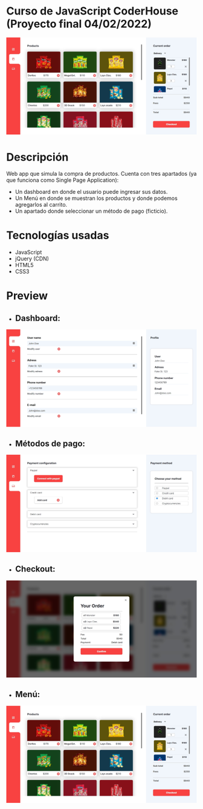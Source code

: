 # Curso de JavaScript CoderHouse (Proyecto final 04/02/2022)
![Banner](Assets/img/previews/menu_preview.png)

# Descripción
Web app que simula la compra de productos. Cuenta con tres apartados (ya que funciona como Single Page Application):
* Un dashboard en donde el usuario puede ingresar sus datos.
* Un Menú en donde se muestran los productos y donde podemos agregarlos al carrito.
* Un apartado donde seleccionar un método de pago (ficticio).
# Tecnologías usadas
* JavaScript
* jQuery (CDN)
* HTML5
* CSS3
# Preview
* ## Dashboard:
![Dashboard](Assets/img/previews/dashboard_preview.png)
* ## Métodos de pago:
![Payment](Assets/img/previews/payment_preview.png)
* ## Checkout:
![Checkout](Assets/img/previews/checkout_preview.png)
* ## Menú:
![Menu](Assets/img/previews/menu_preview.png)
